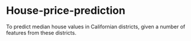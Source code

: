 # House-price-prediction
 To predict median house values in Californian districts, given a number of features from these districts.
